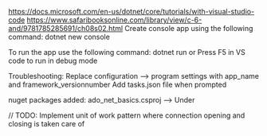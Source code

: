 https://docs.microsoft.com/en-us/dotnet/core/tutorials/with-visual-studio-code
https://www.safaribooksonline.com/library/view/c-6-and/9781785285691/ch08s02.html
Create console app using the following command:
dotnet new console

To run the app use the following command:
dotnet run or Press F5 in VS code to run in debug mode

Troubleshooting:
Replace configuration --> program settings with app_name and framework_versionnumber
Add tasks.json file when prompted

nuget packages added:
ado_net_basics.csproj --> Under <ItemGroup>

// TODO:
Implement unit of work pattern where connection opening and closing is taken care of